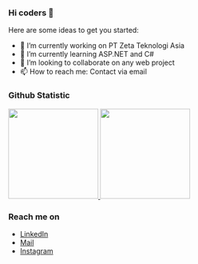### Hi coders 👋


 <!-- **erikhant/erikhant** is a ✨ _special_ ✨ repository because its `README.md` (this file) appears on your GitHub profile. -->

Here are some ideas to get you started:

- 🔭 I’m currently working on PT Zeta Teknologi Asia
- 🌱 I’m currently learning ASP.NET and C#
- 👯 I’m looking to collaborate on any web project
- 📫 How to reach me: Contact via email

### Github Statistic
<p align="left">
<a href="https://github.com/erikhant">
  <img height="180em" src="https://github-readme-stats-eight-theta.vercel.app/api?username=rifkyhaekal&show_icons=true&theme=algolia&include_all_commits=true&count_private=true"/>
  <img height="180em" src="https://github-readme-stats-eight-theta.vercel.app/api/top-langs/?username=erikhant&layout=compact&langs_count=8&theme=algolia"/>
</a>
</p>

### Reach me on
- <a href="https://www.linkedin.com/in/erikhernanto/">LinkedIn</a>
- <a href="mailto:erikd.h49@gmail.com">Mail</a>
- <a href="https://instagram.com/erikhant_">Instagram</a>
